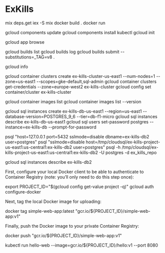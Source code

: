 # ExKills

mix deps.get
iex -S mix
docker build .
docker run


gcloud components update
gcloud components install kubectl
gcloud init


gcloud app browse

gcloud builds list
gcloud builds log
gcloud builds submit --substitutions=_TAG=v8 .

gcloud info

gcloud container clusters create ex-kills-cluster-us-east1 --num-nodes=1 --zone=us-east1 --scopes=gke-default,sql-admin
gcloud container clusters get-credentials --zone=europe-west2 ex-kills-cluster
gcloud config set container/cluster ex-kills-cluster

gcloud container images list
gcloud container images list --version

gcloud sql instances create ex-kills-db-us-east1 --region=us-east1 --database-version=POSTGRES_9_6 --tier=db-f1-micro
gcloud sql instances describe ex-kills-db-us-east1
gcloud sql users set-password postgres --instance=ex-kills-db --prompt-for-password

psql "host=127.0.0.1 port=5432 sslmode=disable dbname=ex-kills-db2 user=postgres"
psql "sslmode=disable host=/tmp/cloudsql/ex-kills-project-us-east1:us-central1:ex-kills-db2 user=postgres"
psql -h /tmp/cloudsql/ex-kills-project-us-east1:us-central1:ex-kills-db2 -U postgres -d ex_kills_repo

gcloud sql instances describe ex-kills-db2



First, configure your local Docker client to be able to authenticate to Container Registry (note: you’ll only need to do this step once):

export PROJECT_ID="$(gcloud config get-value project -q)"
gcloud auth configure-docker

Next, tag the local Docker image for uploading:

docker tag simple-web-app:latest "gcr.io/${PROJECT_ID}/simple-web-app:v1"

Finally, push the Docker image to your private Container Registry:

docker push "gcr.io/${PROJECT_ID}/simple-web-app:v1"



kubectl run hello-web --image=gcr.io/${PROJECT_ID}/hello:v1 --port 8080



